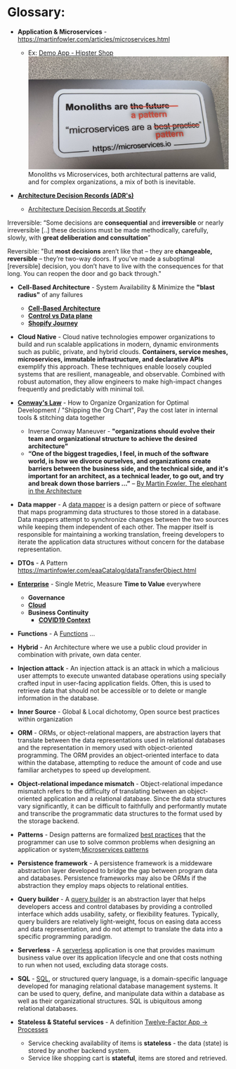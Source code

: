 # Glossary:

* **Application & Microservices** - https://martinfowler.com/articles/microservices.html
  * Ex: [Demo App - Hipster Shop](https://github.com/GoogleCloudPlatform/microservices-demo)
![](https://github.com/ankumar/Architecture/blob/master/images/microservices.png)
Monoliths vs Microservices, both architectural patterns are valid, and for complex organizations, a mix of both is inevitable.

* [**Architecture Decision Records (ADR's)**](https://engineering.walmart.com/adrs) 
  * [Architecture Decision Records at Spotify](https://www.infoq.com/news/2020/04/architecture-decision-records/)

Irreversible: “Some decisions are **consequential** and **irreversible** or nearly irreversible [..] these decisions must be made methodically, carefully, slowly, with **great deliberation and consultation**”

Reversible: "But **most decisions** aren’t like that – they are **changeable, reversible** – they’re two-way doors. If you’ve made a suboptimal [reversible] decision, you don’t have to live with the consequences for that long. You can reopen the door and go back through."
   
* **Cell-Based Architecture** - System Availability & Minimize the **"blast radius"** of any failures
  * [**Cell-Based Architecture**](https://github.com/wso2/reference-architecture/blob/master/reference-architecture-cell-based.md)
  * [**Control vs Data plane**](http://www.cs.cmu.edu/~4D/papers/greenberg-ccr05.pdf)
  * [**Shopify Journey**](https://engineering.shopify.com/blogs/engineering/e-commerce-at-scale-inside-shopifys-tech-stack)

* **Cloud Native** - Cloud native technologies empower organizations to build and run scalable applications in modern, dynamic environments such as public, private, and hybrid clouds. **Containers, service meshes, microservices, immutable infrastructure, and declarative APIs** exemplify this approach. These techniques enable loosely coupled systems that are resilient, manageable, and observable. Combined with robust automation, they allow engineers to make high-impact changes frequently and predictably with minimal toil.

* [**Conway's Law**](http://www.melconway.com/Home/Conways_Law.html) - How to Organize Organization for Optimal Development / "Shipping the Org Chart",  Pay the cost later in internal tools & stitching data together
  * Inverse Conway Maneuver - **"organizations should evolve their team and organizational structure to achieve the desired architecture"**
  * **“One of the biggest tragedies, I feel, in much of the software world, is how we divorce ourselves, and organizations create barriers between the business side, and the technical side, and it's important for an architect, as a technical leader, to go out, and try and break down those barriers …”** – [By Martin Fowler, The elephant in the Architecture](https://www.oreilly.com/radar/the-elephant-in-the-architecture/) 

* **Data mapper** - A [data mapper](https://www.martinfowler.com/eaaCatalog/dataMapper.html) is a design pattern or piece of software that maps programming data structures to those stored in a database. Data mappers attempt to synchronize changes between the two sources while keeping them independent of each other. The mapper itself is responsible for maintaining a working translation, freeing developers to iterate the application data structures without concern for the database representation.

* **DTOs** - A Pattern https://martinfowler.com/eaaCatalog/dataTransferObject.html

* [**Enterprise**](https://learning.oreilly.com/library/view/lean-enterprise/9781491946527/) - Single Metric, Measure **Time to Value** everywhere
  * **Governance**
  * [**Cloud**](https://aws.amazon.com/blogs/enterprise-strategy/governance-in-the-cloud-and-in-the-digital-age-part-one/)
  * **Business Continuity**
    * [**COVID19 Context**](https://azure.microsoft.com/en-us/blog/update-3-business-continuity-azure/)
     
* **Functions** - A [Functions](https://flink.apache.org/stateful-functions.html) ...

* **Hybrid** - An Architecture where we use a public cloud provider in combination with private, own data center.

* **Injection attack** - An injection attack is an attack in which a malicious user attempts to execute unwanted database operations using specially crafted input in user-facing application fields. Often, this is used to retrieve data that should not be accessible or to delete or mangle information in the database.

* **Inner Source** - Global & Local dichotomy, Open source best practices within organization

* **ORM** - ORMs, or object-relational mappers, are abstraction layers that translate between the data representations used in relational databases and the representation in memory used with object-oriented programming. The ORM provides an object-oriented interface to data within the database, attempting to reduce the amount of code and use familiar archetypes to speed up development.

* **Object-relational impedance mismatch** - Object-relational impedance mismatch refers to the difficulty of translating between an object-oriented application and a relational database. Since the data structures vary significantly, it can be difficult to faithfully and performantly mutate and transcribe the programmatic data structures to the format used by the storage backend.

* **Patterns** - Design patterns are formalized [best practices](https://en.wikipedia.org/wiki/Software_design_pattern) that the programmer can use to solve common problems when designing an application or system;[Microservices patterns](https://www.oreilly.com/content/why-a-pattern-language-for-microservices/)

* **Persistence framework** - A persistence framework is a middeware abstraction layer developed to bridge the gap between program data and databases. Persistence frameworks may also be ORMs if the abstraction they employ maps objects to relational entities.

* **Query builder** - A [query builder](https://softwareengineering.stackexchange.com/questions/138115/what-are-the-advantages-to-using-sql-query-builders) is an abstraction layer that helps developers access and control databases by providing a controlled interface which adds usability, safety, or flexibility features. Typically, query builders are relatively light-weight, focus on easing data access and data representation, and do not attempt to translate the data into a specific programming paradigm.

* **Serverless** - A [serverless](https://cloudstate.io) application is one that provides maximum business value over its application lifecycle and one that costs nothing to run when not used, excluding data storage costs.

* **SQL** - [SQL](https://en.wikipedia.org/wiki/SQL), or structured query language, is a domain-specific language developed for managing relational database management systems. It can be used to query, define, and manipulate data within a database as well as their organizational structures. SQL is ubiquitous among relational databases.

* **Stateless & Stateful services** - A definition [Twelve-Factor App -> Processes](https://12factor.net/processes)
  * Service checking availability of items is **stateless** - the data (state) is stored by another backend system.
  * Service like shopping cart is **stateful**, items are stored and retrieved.



